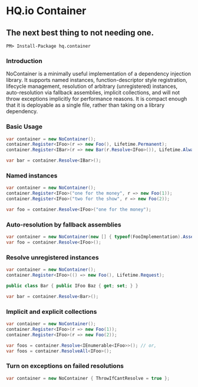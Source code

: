 # HQ.io Container
## The next best thing to not needing one.

```
PM> Install-Package hq.container
```

### Introduction

NoContainer is a minimally useful implementation of a dependency injection library. It supports named instances,
function-descriptor style registration, lifecycle management, resolution of arbitrary (unregistered) instances,
auto-resolution via fallback assemblies, implicit collections, and will not throw exceptions implicitly for 
performance reasons. It is compact enough that it is deployable as a single file, rather than taking on a 
library dependency.

### Basic Usage

```csharp
var container = new NoContainer();
container.Register<IFoo>(r => new Foo(), Lifetime.Permanent);
container.Register<IBar>(r => new Bar(r.Resolve<IFoo>()), Lifetime.AlwaysNew);

var bar = container.Resolve<IBar>();
```

### Named instances

```csharp
var container = new NoContainer();
container.Register<IFoo>("one for the money", r => new Foo(1));
container.Register<IFoo>("two for the show", r => new Foo(2));

var foo = container.Resolve<IFoo>("one for the money");
```

### Auto-resolution by fallback assemblies

```csharp
var container = new NoContainer(new [] { typeof(FooImplementation).Assembly });
var foo = container.Resolve<IFoo>();
```

### Resolve unregistered instances

```csharp
var container = new NoContainer();
container.Register<IFoo>(() => new Foo(), Lifetime.Request);

public class Bar { public IFoo Baz { get; set; } }

var bar = container.Resolve<Bar>();
```

### Implicit and explicit collections

```csharp
var container = new NoContainer();
container.Register<IFoo>(r => new Foo(1));
container.Register<IFoo>(r => new Foo(2));

var foos = container.Resolve<IEnumerable<IFoo>>(); // or,
var foos = container.ResolveAll<IFoo>();
```

### Turn on exceptions on failed resolutions

```csharp
var container = new NoContainer { ThrowIfCantResolve = true };
```